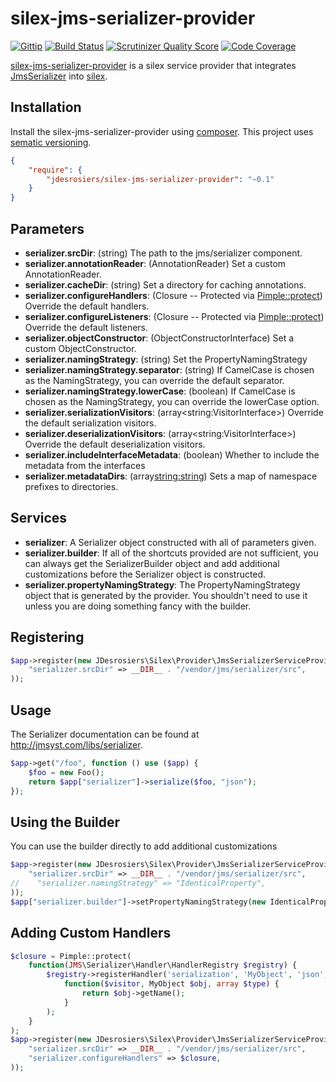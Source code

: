 silex-jms-serializer-provider
============================

[![Gittip](http://img.shields.io/gittip/jdesrosiers.svg)](https://www.gittip.com/jdesrosiers/)
[![Build Status](https://travis-ci.org/jdesrosiers/silex-jms-serializer-provider.png?branch=master)](https://travis-ci.org/jdesrosiers/silex-jms-serializer-provider)
[![Scrutinizer Quality Score](https://scrutinizer-ci.com/g/jdesrosiers/silex-jms-serializer-provider/badges/quality-score.png?s=30b8cd0e1f6a2cb5bd36e9593c86a4bf77fca905)](https://scrutinizer-ci.com/g/jdesrosiers/silex-jms-serializer-provider/)
[![Code Coverage](https://scrutinizer-ci.com/g/jdesrosiers/silex-jms-serializer-provider/badges/coverage.png?s=020eab2f4a91160daa47d31f56eb2c9031da2f51)](https://scrutinizer-ci.com/g/jdesrosiers/silex-jms-serializer-provider/)

[silex-jms-serializer-provider](https://github.com/jdesrosiers/silex-jms-serializer-provider) is a silex service provider
that integrates [JmsSerializer](https://github.com/schmittjoh/serializer) into [silex](https://github.com/fabpot/Silex).

Installation
------------
Install the silex-jms-serializer-provider using [composer](http://getcomposer.org/).  This project uses [sematic versioning](http://semver.org/).

```json
{
    "require": {
        "jdesrosiers/silex-jms-serializer-provider": "~0.1"
    }
}
```

Parameters
----------
* **serializer.srcDir**: (string) The path to the jms/serializer component.
* **serializer.annotationReader**: (AnnotationReader) Set a custom AnnotationReader.
* **serializer.cacheDir**: (string) Set a directory for caching annotations.
* **serializer.configureHandlers**: (Closure -- Protected via [Pimple::protect](https://github.com/fabpot/Pimple/blob/1.1/lib/Pimple.php#L142)) Override the default handlers.
* **serializer.configureListeners**: (Closure -- Protected via [Pimple::protect](https://github.com/fabpot/Pimple/blob/1.1/lib/Pimple.php#L142)) Override the default listeners.
* **serializer.objectConstructor**: (ObjectConstructorInterface) Set a custom ObjectConstructor.
* **serializer.namingStrategy**: (string) Set the PropertyNamingStrategy
* **serializer.namingStrategy.separator**: (string) If CamelCase is chosen as the NamingStrategy, you can override the default separator.
* **serializer.namingStrategy.lowerCase**: (boolean) If CamelCase is chosen as the NamingStrategy, you can override the lowerCase option.
* **serializer.serializationVisitors**: (array\<string:VisitorInterface\>) Override the default serialization visitors.
* **serializer.deserializationVisitors**: (array\<string:VisitorInterface\>) Override the default deserialization visitors.
* **serializer.includeInterfaceMetadata**: (boolean) Whether to include the metadata from the interfaces
* **serializer.metadataDirs**: (array<string:string>) Sets a map of namespace prefixes to directories.

Services
--------
* **serializer**: A Serializer object constructed with all of parameters given.
* **serializer.builder**: If all of the shortcuts provided are not sufficient, you can always get the SerializerBuilder
object and add additional customizations before the Serializer object is constructed.
* **serializer.propertyNamingStrategy**: The PropertyNamingStrategy object that is generated by the provider.  You
shouldn't need to use it unless you are doing something fancy with the builder.

Registering
-----------
```php
$app->register(new JDesrosiers\Silex\Provider\JmsSerializerServiceProvider(), array(
    "serializer.srcDir" => __DIR__ . "/vendor/jms/serializer/src",
));
```

Usage
-----
The Serializer documentation can be found at http://jmsyst.com/libs/serializer.

```php
$app->get("/foo", function () use ($app) {
    $foo = new Foo();
    return $app["serializer"]->serialize($foo, "json");
});
```

Using the Builder
-----------------
You can use the builder directly to add additional customizations

```php
$app->register(new JDesrosiers\Silex\Provider\JmsSerializerServiceProvider(), array(
    "serializer.srcDir" => __DIR__ . "/vendor/jms/serializer/src",
//    "serializer.namingStrategy" => "IdenticalProperty",
));
$app["serializer.builder"]->setPropertyNamingStrategy(new IdenticalPropertyNamingStrategy());
```

Adding Custom Handlers
----------------------
```php
$closure = Pimple::protect(
    function(JMS\Serializer\Handler\HandlerRegistry $registry) {
        $registry->registerHandler('serialization', 'MyObject', 'json',
            function($visitor, MyObject $obj, array $type) {
                return $obj->getName();
            }
        );
    }
);
$app->register(new JDesrosiers\Silex\Provider\JmsSerializerServiceProvider(), array(
    "serializer.srcDir" => __DIR__ . "/vendor/jms/serializer/src",
    "serializer.configureHandlers" => $closure,
));
```
